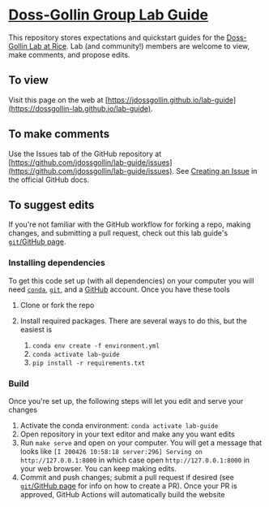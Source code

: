 # [Doss-Gollin Group Lab Guide](http://jdossgollin.github.io/lab-guide/)

This repository stores expectations and quickstart guides for the [Doss-Gollin Lab at Rice](https://dossgollin-lab.github.io).
Lab (and community!) members are welcome to view, make comments, and propose edits.

## To view

Visit this page on the web at [https://jdossgollin.github.io/lab-guide](https://dossgollin-lab.github.io/lab-guide).

## To make comments

Use the Issues tab of the GitHub repository at [https://github.com/jdossgollin/lab-guide/issues](https://github.com/jdossgollin/lab-guide/issues).
See [Creating an Issue](https://docs.github.com/en/free-pro-team@latest/github/managing-your-work-on-github/creating-an-issue) in the official GitHub docs.

## To suggest edits

If you're not familiar with the GitHub workflow for forking a repo, making changes, and submitting a pull request, check out this lab guide's [`git`/GitHub page](https://jdossgollin.github.io/lab-guide/tools/git/).

### Installing dependencies

To get this code set up (with all dependencies) on your computer you will need [`conda`](https://jdossgollin.github.io/lab-guide/tools/conda/), [`git`](https://jdossgollin.github.io/lab-guide/tools/git/), and a [GitHub](https://jdossgollin.github.io/lab-guide/tools/git/) account.
Once you have these tools 

1. Clone or fork the repo
1. Install required packages. There are several ways to do this, but the easiest is

    1. `conda env create -f environment.yml`
    1. `conda activate lab-guide`
    1. `pip install -r requirements.txt`

### Build

Once you're set up, the following steps will let you edit and serve your changes

1. Activate the conda environment: `conda activate lab-guide`
1. Open repository in your text editor and make any you want edits
1. Run `make serve` and open on your computer. You  will get a message that looks like `[I 200426 10:58:18 server:296] Serving on http://127.0.0.1:8000` in which case open `http://127.0.0.1:8000` in your web browser. You can keep making edits.
1. Commit and push changes; submit a pull request if desired (see [`git`/GitHub page](https://jdossgollin.github.io/lab-guide/tools/git/) for info on how to create a PR). Once your PR is approved, GitHub Actions will automatically build the website
